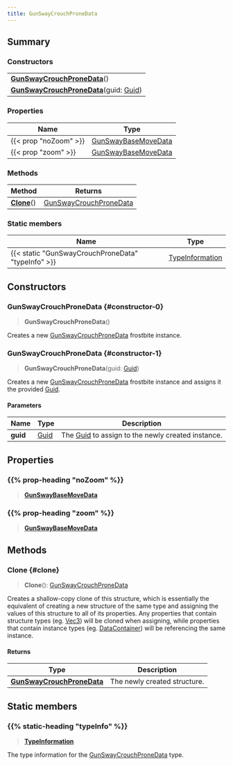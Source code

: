 ```yaml
---
title: GunSwayCrouchProneData
---
```


## Summary

### Constructors

|  |
| --- |
| **[GunSwayCrouchProneData](#constructor-0)**() |
| **[GunSwayCrouchProneData](#constructor-1)**(guid: [Guid](/vext/ref/shared/type/guid)) |

### Properties

| Name | Type |
| ---- | ---- |
| {{< prop "noZoom" >}} | [GunSwayBaseMoveData](/vext/ref/fb/gunswaybasemovedata) |
| {{< prop "zoom" >}} | [GunSwayBaseMoveData](/vext/ref/fb/gunswaybasemovedata) |

### Methods

| Method | Returns |
| ------ | ------- |
| **[Clone](#clone)**() | [GunSwayCrouchProneData](/vext/ref/fb/gunswaycrouchpronedata) |

### Static members

| Name | Type |
| ---- | ---- |
| {{< static "GunSwayCrouchProneData" "typeInfo" >}} | [TypeInformation](/vext/ref/shared/type/typeinformation) |

## Constructors

### GunSwayCrouchProneData {#constructor-0}

> **GunSwayCrouchProneData**()

Creates a new [GunSwayCrouchProneData](/vext/ref/fb/gunswaycrouchpronedata) frostbite instance.

### GunSwayCrouchProneData {#constructor-1}

> **GunSwayCrouchProneData**(guid: [Guid](/vext/ref/shared/type/guid))

Creates a new [GunSwayCrouchProneData](/vext/ref/fb/gunswaycrouchpronedata) frostbite instance and assigns it the provided [Guid](/vext/ref/shared/type/guid).

#### Parameters

| Name | Type | Description |
| ---- | ---- | ----------- |
| **guid** | [Guid](/vext/ref/shared/type/guid) | The [Guid](/vext/ref/shared/type/guid) to assign to the newly created instance. |

## Properties

### {{% prop-heading "noZoom" %}}

> **[GunSwayBaseMoveData](/vext/ref/fb/gunswaybasemovedata)**

### {{% prop-heading "zoom" %}}

> **[GunSwayBaseMoveData](/vext/ref/fb/gunswaybasemovedata)**

## Methods

### Clone {#clone}

> **Clone**(): [GunSwayCrouchProneData](/vext/ref/fb/gunswaycrouchpronedata)

Creates a shallow-copy clone of this structure, which is essentially the equivalent of creating a new structure of the same type and assigning the values of this structure to all of its properties. Any properties that contain structure types (eg. [Vec3](/vext/ref/shared/type/vec3)) will be cloned when assigning, while properties that contain instance types (eg. [DataContainer](/vext/ref/shared/type/datacontainer)) will be referencing the same instance.

#### Returns

| Type | Description |
| ---- | ----------- |
| **[GunSwayCrouchProneData](/vext/ref/fb/gunswaycrouchpronedata)** | The newly created structure. |

## Static members

### {{% static-heading "typeInfo" %}}

> **[TypeInformation](/vext/ref/shared/type/typeinformation)**

The type information for the [GunSwayCrouchProneData](/vext/ref/fb/gunswaycrouchpronedata) type.

